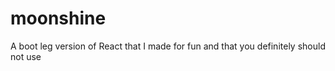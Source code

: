 # moonshine

A boot leg version of React that I made for fun and that you definitely should not use
